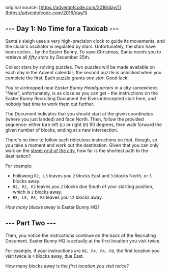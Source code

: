 original source: [https://adventofcode.com/2016/day/1](https://adventofcode.com/2016/day/1)
## --- Day 1: No Time for a Taxicab ---
Santa's sleigh uses a very high-precision clock to guide its movements, and the clock's oscillator is regulated by stars. Unfortunately, the stars have been stolen... by the Easter Bunny.  To save Christmas, Santa needs you to retrieve all _fifty stars_ by December 25th.

Collect stars by solving puzzles.  Two puzzles will be made available on each day in the Advent calendar; the second puzzle is unlocked when you complete the first.  Each puzzle grants _one star_. Good luck!

You're airdropped near _Easter Bunny Headquarters_ in a city somewhere.  "Near", unfortunately, is as close as you can get - the instructions on the Easter Bunny Recruiting Document the Elves intercepted start here, and nobody had time to work them out further.

The Document indicates that you should start at the given coordinates (where you just landed) and face North.  Then, follow the provided sequence: either turn left (`L`) or right (`R`) 90 degrees, then walk forward the given number of blocks, ending at a new intersection.

There's no time to follow such ridiculous instructions on foot, though, so you take a moment and work out the destination.  Given that you can only walk on the [street grid of the city](https://en.wikipedia.org/wiki/Taxicab_geometry), how far is the shortest path to the destination?

For example:


 - Following `R2, L3` leaves you `2` blocks East and `3` blocks North, or `5` blocks away.
 - `R2, R2, R2` leaves you `2` blocks due South of your starting position, which is `2` blocks away.
 - `R5, L5, R5, R3` leaves you `12` blocks away.

_How many blocks away_ is Easter Bunny HQ?


## --- Part Two ---
Then, you notice the instructions continue on the back of the Recruiting Document.  Easter Bunny HQ is actually at the first location you visit twice.

For example, if your instructions are `R8, R4, R4, R8`, the first location you visit twice is `4` blocks away, due East.

How many blocks away is the _first location you visit twice_?


